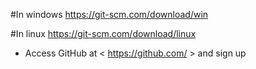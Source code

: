 #In windows
https://git-scm.com/download/win

#In linux
https://git-scm.com/download/linux

* Access GitHub at < https://github.com/ > and sign up
